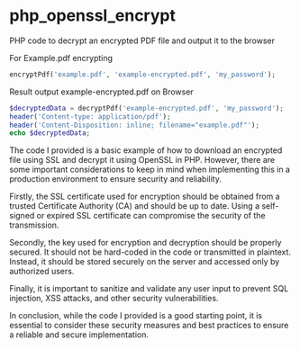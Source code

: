 # php_openssl_encrypt
PHP code to decrypt an encrypted PDF file and output it to the browser

For Example.pdf  encrypting  
```php
encryptPdf('example.pdf', 'example-encrypted.pdf', 'my_password');
```

Result output example-encrypted.pdf on Browser

```php
$decryptedData = decryptPdf('example-encrypted.pdf', 'my_password');
header('Content-type: application/pdf');
header('Content-Disposition: inline; filename="example.pdf"');
echo $decryptedData;
```


The code I provided is a basic example of how to download an encrypted file using SSL and decrypt it using OpenSSL in PHP. However, there are some important considerations to keep in mind when implementing this in a production environment to ensure security and reliability.

Firstly, the SSL certificate used for encryption should be obtained from a trusted Certificate Authority (CA) and should be up to date. Using a self-signed or expired SSL certificate can compromise the security of the transmission.

Secondly, the key used for encryption and decryption should be properly secured. It should not be hard-coded in the code or transmitted in plaintext. Instead, it should be stored securely on the server and accessed only by authorized users.

Finally, it is important to sanitize and validate any user input to prevent SQL injection, XSS attacks, and other security vulnerabilities.

In conclusion, while the code I provided is a good starting point, it is essential to consider these security measures and best practices to ensure a reliable and secure implementation.

